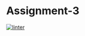 # Assignment-3
 [![linter](https://github.com/NathanTempleton/Assignment-3/workflows/linter/badge.svg)](https://github.com/marketplace/actions/super-linter)        

